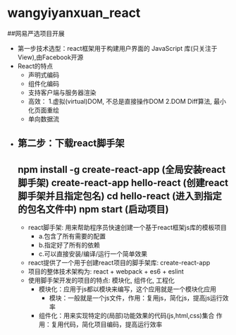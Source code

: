 # wangyiyanxuan_react
##网易严选项目开展
* 第一步技术选型：react框架用于构建用户界面的 JavaScript 库(只关注于View),由Facebook开源
* React的特点
  * 声明式编码
  * 组件化编码
  * 支持客户端与服务器渲染
  * 高效：
      1.虚拟(virtual)DOM, 不总是直接操作DOM
      2.DOM Diff算法, 最小化页面重绘
  * 单向数据流
* 第二步：下载react脚手架
  ---
  	npm install -g create-react-app (全局安装react脚手架)
    create-react-app hello-react (创建react脚手架并且指定包名)
    cd hello-react (进入到指定的包名文件中)
    npm start (启动项目)
   ---
  * react脚手架: 用来帮助程序员快速创建一个基于react框架js库的模板项目
    * a.包含了所有需要的配置
    * b.指定好了所有的依赖
    * c.可以直接安装/编译/运行一个简单效果
  * react提供了一个用于创建react项目的脚手架库: create-react-app
  * 项目的整体技术架构为:  react + webpack + es6 + eslint
  * 使用脚手架开发的项目的特点: 模块化, 组件化, 工程化
    * 模块化：应用于js都以模块来编写，这个应用就是一个模块化应用
      * 模块：一般就是一个js文件，作用：复用js，简化js，提高js运行效率
    * 组件化：用来实现特定的(局部)功能效果的代码(js,html,css)集合
           作用：复用代码，简化项目编码，提高运行效率
